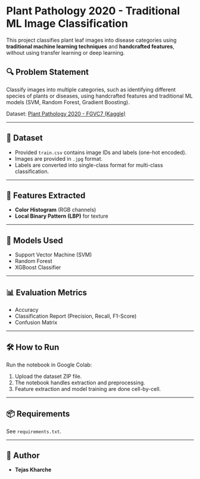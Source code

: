 # Plant Pathology 2020 - Traditional ML Image Classification

This project classifies plant leaf images into disease categories using **traditional machine learning techniques** and **handcrafted features**, without using transfer learning or deep learning.

## 🔍 Problem Statement

Classify images into multiple categories, such as identifying different species of plants or diseases, using handcrafted features and traditional ML models (SVM, Random Forest, Gradient Boosting).

Dataset: [Plant Pathology 2020 - FGVC7 (Kaggle)](https://www.kaggle.com/c/plant-pathology-2020-fgvc7)

---

## 📁 Dataset

- Provided `train.csv` contains image IDs and labels (one-hot encoded).
- Images are provided in `.jpg` format.
- Labels are converted into single-class format for multi-class classification.

---

## 🧪 Features Extracted

- **Color Histogram** (RGB channels)
- **Local Binary Pattern (LBP)** for texture

---

## 🧠 Models Used

- Support Vector Machine (SVM)
- Random Forest
- XGBoost Classifier

---

## 📊 Evaluation Metrics

- Accuracy
- Classification Report (Precision, Recall, F1-Score)
- Confusion Matrix

---

## 🛠️ How to Run

Run the notebook in Google Colab:

1. Upload the dataset ZIP file.
2. The notebook handles extraction and preprocessing.
3. Feature extraction and model training are done cell-by-cell.

---

## 📦 Requirements

See `requirements.txt`.

---

## 🔗 Author

- **Tejas Kharche**